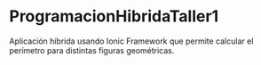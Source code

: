# ProgramacionHibridaTaller1
Aplicación híbrida usando Ionic Framework que permite calcular el perímetro para distintas figuras geométricas.
